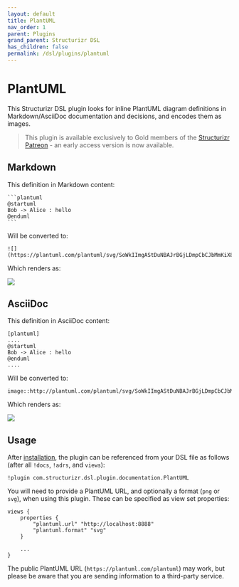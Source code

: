 ```yaml
---
layout: default
title: PlantUML
nav_order: 1
parent: Plugins
grand_parent: Structurizr DSL
has_children: false
permalink: /dsl/plugins/plantuml
---
```


# PlantUML

This Structurizr DSL plugin looks for inline PlantUML diagram definitions in Markdown/AsciiDoc documentation
and decisions, and encodes them as images.

> This plugin is available exclusively to Gold members of the [Structurizr Patreon](https://www.patreon.com/structurizr) - an early access version is now available.

## Markdown

This definition in Markdown content:

````
```plantuml
@startuml
Bob -> Alice : hello
@enduml
```
````

Will be converted to:

```
![](https://plantuml.com/plantuml/svg/SoWkIImgAStDuNBAJrBGjLDmpCbCJbMmKiX8pSd9vt98pKi1IW80)
```

Which renders as:

![](https://plantuml.com/plantuml/svg/SoWkIImgAStDuNBAJrBGjLDmpCbCJbMmKiX8pSd9vt98pKi1IW80)

## AsciiDoc

This definition in AsciiDoc content:

```
[plantuml]
....
@startuml
Bob -> Alice : hello
@enduml
....
```

Will be converted to:

```
image::http://plantuml.com/plantuml/svg/SoWkIImgAStDuNBAJrBGjLDmpCbCJbMmKiX8pSd9vt98pKi1IW80[]
```

Which renders as:

![](https://www.plantuml.com/plantuml/svg/SoWkIImgAStDuNBAJrBGjLDmpCbCJbMmKiX8pSd9vt98pKi1IW80)

## Usage

After [installation](/dsl/plugins#installation), the plugin can be referenced from your DSL file as follows (after all `!docs`, `!adrs`, and `views`):

```
!plugin com.structurizr.dsl.plugin.documentation.PlantUML
```

You will need to provide a PlantUML URL, and optionally a format (`png` or `svg`),
when using this plugin. These can be specified as view set properties:

```
views {
    properties {
        "plantuml.url" "http://localhost:8888"
        "plantuml.format" "svg"
    }
    
    ...
}
```

The public PlantUML URL (`https://plantuml.com/plantuml`) may work, but please be aware that you are sending
information to a third-party service.